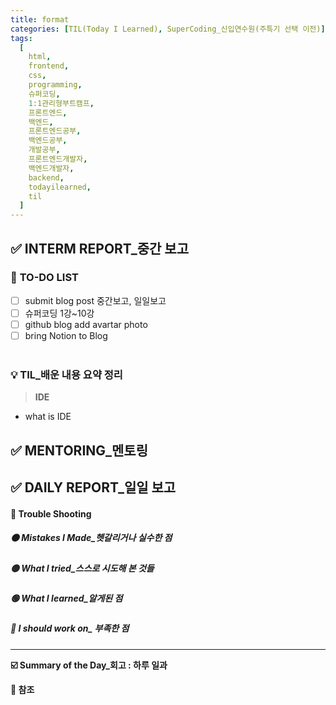 ```yaml
---
title: format
categories: [TIL(Today I Learned), SuperCoding_신입연수원(주특기 선택 이전)]
tags:
  [
    html,
    frontend,
    css,
    programming,
    슈퍼코딩,
    1:1관리형부트캠프,
    프론트엔드,
    백엔드,
    프론트엔드공부,
    백엔드공부,
    개발공부,
    프론트엔드개발자,
    백엔드개발자,
    backend,
    todayilearned,
    til
  ]
---
```


## ✅ INTERM REPORT\_중간 보고

### 📌 **TO-DO LIST**

- [ ] submit blog post 중간보고, 일일보고
- [ ] 슈퍼코딩 1강~10강
- [ ] github blog add avartar photo
- [ ] bring Notion to Blog
      <br>
      <br>

### 💡 **TIL\_배운 내용 요약 정리**

> **IDE**

- what is IDE

## ✅ MENTORING\_멘토링

## ✅ DAILY REPORT\_일일 보고

#### **🔴 Trouble Shooting**

##### **🟠 Mistakes I Made\_헷갈리거나 실수한 점**

##### **🟡 What I tried\_스스로 시도해 본 것들**

##### **🟢 What I learned\_알게된 점**

##### **🔵 I should work on\_ 부족한 점**

---

**☑️ Summary of the Day\_회고 : 하루 일과** <br>

**💟 참조**
